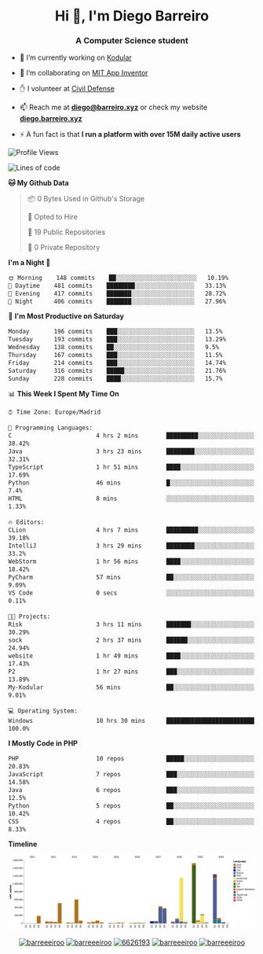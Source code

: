 <h1 align="center">Hi 👋, I'm Diego Barreiro</h1>
<h3 align="center">A Computer Science student</h3>

- 🔭 I’m currently working on [Kodular](https://www.kodular.io)

- 👯 I’m collaborating on [MIT App Inventor](https://github.com/mit-cml/appinventor-sources)

- ✋ I volunteer at [Civil Defense](https://proteccioncivil.sdc.gal)

- 📫 Reach me at **diego@barreiro.xyz** or check my website **[diego.barreiro.xyz](https://diego.barreiro.xyz)**

- ⚡ A fun fact is that **I run a platform with over 15M daily active users**

<!--START_SECTION:waka-->
![Profile Views](http://img.shields.io/badge/Profile%20Views-4-blue)

![Lines of code](https://img.shields.io/badge/From%20Hello%20World%20I%27ve%20Written-22.5%20million%20lines%20of%20code-blue)

**🐱 My Github Data** 

> 📦 0 Bytes Used in Github's Storage 
 > 
> 💼 Opted to Hire
 > 
> 📜 19 Public Repositories
 > 
> 🔑 0 Private Repository 
 > 
**I'm a Night 🦉** 

```text
🌞 Morning    148 commits    ██░░░░░░░░░░░░░░░░░░░░░░░   10.19% 
🌆 Daytime    481 commits    ████████░░░░░░░░░░░░░░░░░   33.13% 
🌃 Evening    417 commits    ███████░░░░░░░░░░░░░░░░░░   28.72% 
🌙 Night      406 commits    ███████░░░░░░░░░░░░░░░░░░   27.96%

```
📅 **I'm Most Productive on Saturday** 

```text
Monday       196 commits    ███░░░░░░░░░░░░░░░░░░░░░░   13.5% 
Tuesday      193 commits    ███░░░░░░░░░░░░░░░░░░░░░░   13.29% 
Wednesday    138 commits    ██░░░░░░░░░░░░░░░░░░░░░░░   9.5% 
Thursday     167 commits    ███░░░░░░░░░░░░░░░░░░░░░░   11.5% 
Friday       214 commits    ███░░░░░░░░░░░░░░░░░░░░░░   14.74% 
Saturday     316 commits    █████░░░░░░░░░░░░░░░░░░░░   21.76% 
Sunday       228 commits    ████░░░░░░░░░░░░░░░░░░░░░   15.7%

```


📊 **This Week I Spent My Time On** 

```text
⌚︎ Time Zone: Europe/Madrid

💬 Programming Languages: 
C                        4 hrs 2 mins        █████████░░░░░░░░░░░░░░░░   38.42% 
Java                     3 hrs 23 mins       ████████░░░░░░░░░░░░░░░░░   32.31% 
TypeScript               1 hr 51 mins        ████░░░░░░░░░░░░░░░░░░░░░   17.69% 
Python                   46 mins             █░░░░░░░░░░░░░░░░░░░░░░░░   7.4% 
HTML                     8 mins              ░░░░░░░░░░░░░░░░░░░░░░░░░   1.33%

🔥 Editors: 
CLion                    4 hrs 7 mins        █████████░░░░░░░░░░░░░░░░   39.18% 
IntelliJ                 3 hrs 29 mins       ████████░░░░░░░░░░░░░░░░░   33.2% 
WebStorm                 1 hr 56 mins        ████░░░░░░░░░░░░░░░░░░░░░   18.42% 
PyCharm                  57 mins             ██░░░░░░░░░░░░░░░░░░░░░░░   9.09% 
VS Code                  0 secs              ░░░░░░░░░░░░░░░░░░░░░░░░░   0.11%

🐱‍💻 Projects: 
Risk                     3 hrs 11 mins       ███████░░░░░░░░░░░░░░░░░░   30.29% 
sock                     2 hrs 37 mins       ██████░░░░░░░░░░░░░░░░░░░   24.94% 
website                  1 hr 49 mins        ████░░░░░░░░░░░░░░░░░░░░░   17.43% 
P2                       1 hr 27 mins        ███░░░░░░░░░░░░░░░░░░░░░░   13.89% 
My-Kodular               56 mins             ██░░░░░░░░░░░░░░░░░░░░░░░   9.01%

💻 Operating System: 
Windows                  10 hrs 30 mins      █████████████████████████   100.0%

```

**I Mostly Code in PHP** 

```text
PHP                      10 repos            █████░░░░░░░░░░░░░░░░░░░░   20.83% 
JavaScript               7 repos             ███░░░░░░░░░░░░░░░░░░░░░░   14.58% 
Java                     6 repos             ███░░░░░░░░░░░░░░░░░░░░░░   12.5% 
Python                   5 repos             ██░░░░░░░░░░░░░░░░░░░░░░░   10.42% 
CSS                      4 repos             ██░░░░░░░░░░░░░░░░░░░░░░░   8.33%

```


**Timeline**

![Chart not found](https://github.com/barreeeiroo/barreeeiroo/blob/master/charts/bar_graph.png) 


<!--END_SECTION:waka-->

<p align="center">
<a href="https://twitter.com/barreeeiroo" target="blank"><img align="center" src="https://cdn.jsdelivr.net/npm/simple-icons@3.0.1/icons/twitter.svg" alt="barreeeiroo" height="20" width="20" /></a>
<a href="https://linkedin.com/in/barreeeiroo" target="blank"><img align="center" src="https://cdn.jsdelivr.net/npm/simple-icons@3.0.1/icons/linkedin.svg" alt="barreeeiroo" height="20" width="20" /></a>
<a href="https://stackoverflow.com/users/6626193" target="blank"><img align="center" src="https://cdn.jsdelivr.net/npm/simple-icons@3.0.1/icons/stackoverflow.svg" alt="6626193" height="20" width="20" /></a>
<a href="https://fb.com/barreeeiroo" target="blank"><img align="center" src="https://cdn.jsdelivr.net/npm/simple-icons@3.0.1/icons/facebook.svg" alt="barreeeiroo" height="20" width="20" /></a>
<a href="https://instagram.com/barreeeiroo" target="blank"><img align="center" src="https://cdn.jsdelivr.net/npm/simple-icons@3.0.1/icons/instagram.svg" alt="barreeeiroo" height="20" width="20" /></a>
</p>
